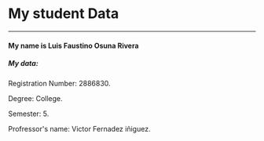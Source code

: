 # My student Data
--------------------
#### My name is Luis Faustino Osuna Rivera
##### My data:
Registration Number: 2886830.

Degree: College.

Semester: 5.

Profressor's name: Victor Fernadez iñiguez.
